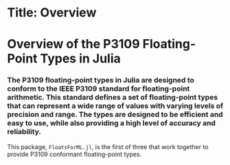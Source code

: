 # Title: Overview
# Overview of the P3109 Floating-Point Types in Julia

### The P3109 floating-point types in Julia are designed to conform to the IEEE P3109 standard for floating-point arithmetic. This standard defines a set of floating-point types that can represent a wide range of values with varying levels of precision and range. The types are designed to be efficient and easy to use, while also providing a high level of accuracy and reliability.


This package, `FloatsForML.jl`, is the first of three that work together to provide P3109 conformant floating-point types.
